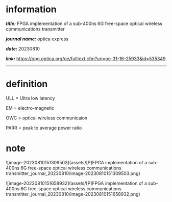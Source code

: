 # **information**

***title:***   FPGA implementation of a sub-400ns 6G free-space optical wireless communications transmitter

***journal name:***  optica express

***date:*** 20230810

***link*:**   https://opg.optica.org/oe/fulltext.cfm?uri=oe-31-16-25933&id=535349

------

# **definition**

ULL = Ultra low latency 

EM  = electro-magnetic

OWC = optical wireless communicaion

PARR = peak to average power ratio



# **note**

![image-20230810151309503](assets/[P]FPGA implementation of a sub-400ns 6G free-space optical wireless communications transmitter_journal_20230810/image-20230810151309503.png)

![image-20230810151658932](assets/[P]FPGA implementation of a sub-400ns 6G free-space optical wireless communications transmitter_journal_20230810/image-20230810151658932.png)